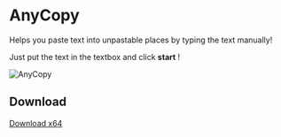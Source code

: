 # AnyCopy

Helps you paste text into unpastable places by typing the text manually!

Just put the text in the textbox and click **start** !

![AnyCopy](https://i.imgur.com/W8RmQAJ.gif)

## Download

[Download x64](https://github.com/TheLoneDev/AnyCopy/releases/download/1.0/AnyCopy.exe)